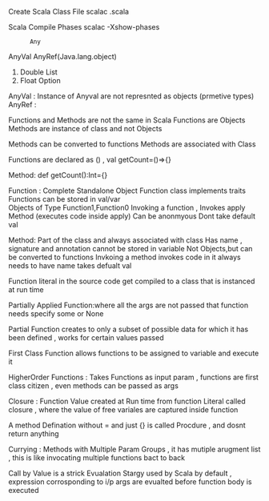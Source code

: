 Create Scala Class File 
scalac <file>.scala

Scala Compile Phases
scalac -Xshow-phases

          Any
AnyVal               AnyRef(Java.lang.object)
1. Double            List
2. Float             Option

AnyVal : Instance of Anyval are not represnted as objects (prmetive types) 
AnyRef : 

Functions and Methods are not the same in Scala
Functions are Objects 
Methods are instance of class and not Objects 

Methods can be converted to functions 
Methods are associated with Class 

Functions are declared as () , val getCount=()=>{}

Method: def getCount():Int={}

Function :
Complete Standalone Object 
Function class implements traits 
Functions can be stored in val/var  
Objects of Type Function1,Function0 
Invoking a function , Invokes apply Method (executes code inside apply)
Can be anonmyous
Dont take default val

Method:
Part of the class and always associated with class 
Has name , signature and annotation
cannot be stored in variable 
Not Objects,but can be converted to functions 
Invkoing a method invokes code in it 
always needs to have name 
takes defualt val


Function literal in the source code get compiled to a class that is instanced  at run time

Partially Applied  Function:where all the args are not passed that function needs specify some or None

Partial Function creates to only a subset of possible data for which it has been defined , works for certain values passed

First Class Function allows functions to be assigned to variable and execute it

HigherOrder Functions : Takes Functions as input param , functions are first class citizen , even methods can be passed as args 

Closure : Function Value created at Run time from function Literal called closure , where the value of free variales are captured inside function

A method Defination without = and just {} is called Procdure , and dosnt return anything 

Currying : Methods with Multiple Param Groups , it has mutiple arugment list , 
this is like invocating multiple functions bact to back

Call by Value is a strick Evualation Stargy used by Scala by default , expression corrosponding to i/p args are evualted before function body is executed